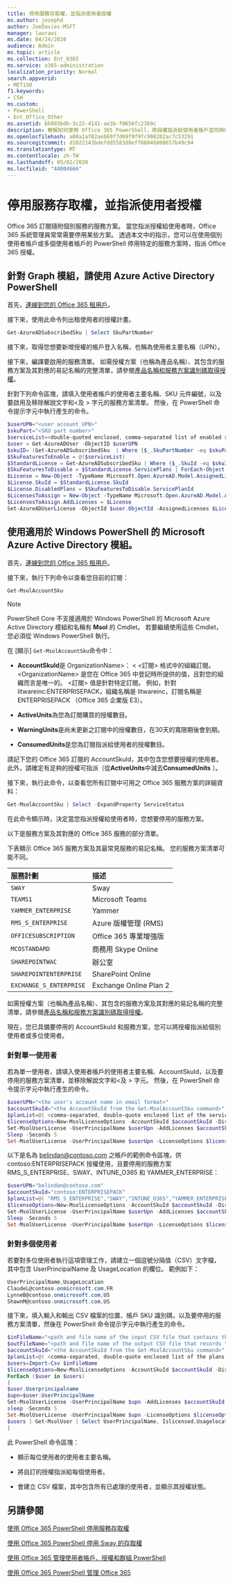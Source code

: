 ```yaml
---
title: 停用服務存取權，並指派使用者授權
ms.author: josephd
author: JoeDavies-MSFT
manager: laurawi
ms.date: 04/24/2020
audience: Admin
ms.topic: article
ms.collection: Ent_O365
ms.service: o365-administration
localization_priority: Normal
search.appverid:
- MET150
f1.keywords:
- CSH
ms.custom:
- PowerShell
- Ent_Office_Other
ms.assetid: bb003bdb-3c22-4141-ae3b-f0656fc23b9c
description: 瞭解如何使用 Office 365 PowerShell，將授權指派給使用者帳戶並同時停用特定服務方案。
ms.openlocfilehash: a00a1af02aeb69f7d69f9f9fc998202ac7c53291
ms.sourcegitcommit: d1022143bdefdd5583d8eff08046808657b49c94
ms.translationtype: MT
ms.contentlocale: zh-TW
ms.lasthandoff: 05/02/2020
ms.locfileid: "44004666"
---
```

# <a name="disable-access-to-services-while-assigning-user-licenses"></a>停用服務存取權，並指派使用者授權

Office 365 訂閱隨附個別服務的服務方案。 當您指派授權給使用者時，Office 365 系統管理員常常需要停用某些方案。 透過本文中的指示，您可以在使用個別使用者帳戶或多個使用者帳戶的 PowerShell 停用特定的服務方案時，指派 Office 365 授權。

## <a name="use-the-azure-active-directory-powershell-for-graph-module"></a>針對 Graph 模組，請使用 Azure Active Directory PowerShell

首先，[連線到您的 Office 365 租用戶](connect-to-office-365-powershell.md#connect-with-the-azure-active-directory-powershell-for-graph-module)。
  

接下來，使用此命令列出租使用者的授權計畫。

```powershell
Get-AzureADSubscribedSku | Select SkuPartNumber
```

接下來，取得您想要新增授權的帳戶登入名稱，也稱為使用者主要名稱（UPN）。

接下來，編譯要啟用的服務清單。 如需授權方案（也稱為產品名稱）、其包含的服務方案及其對應的易記名稱的完整清單，請參閱[產品名稱和服務方案識別碼取得授權](https://docs.microsoft.com/azure/active-directory/users-groups-roles/licensing-service-plan-reference)。

針對下列命令區塊，請填入使用者帳戶的使用者主要名稱、SKU 元件編號，以及要啟用及移除解說文字和\<及 > 字元的服務方案清單。 然後，在 PowerShell 命令提示字元中執行產生的命令。
  
```powershell
$userUPN="<user account UPN>"
$skuPart="<SKU part number>"
$serviceList=<double-quoted enclosed, comma-separated list of enabled services>
$user = Get-AzureADUser -ObjectID $userUPN
$skuID= (Get-AzureADSubscribedSku  | Where {$_.SkuPartNumber -eq $skuPart}).SkuID
$SkuFeaturesToEnable = @($serviceList)
$StandardLicense = Get-AzureADSubscribedSku | Where {$_.SkuId -eq $skuID}
$SkuFeaturesToDisable = $StandardLicense.ServicePlans | ForEach-Object { $_ | Where {$_.ServicePlanName -notin $SkuFeaturesToEnable }}
$License = New-Object -TypeName Microsoft.Open.AzureAD.Model.AssignedLicense
$License.SkuId = $StandardLicense.SkuId
$License.DisabledPlans = $SkuFeaturesToDisable.ServicePlanId
$LicensesToAssign = New-Object -TypeName Microsoft.Open.AzureAD.Model.AssignedLicenses
$LicensesToAssign.AddLicenses = $License
Set-AzureADUserLicense -ObjectId $user.ObjectId -AssignedLicenses $LicensesToAssign
```

## <a name="use-the-microsoft-azure-active-directory-module-for-windows-powershell"></a>使用適用於 Windows PowerShell 的 Microsoft Azure Active Directory 模組。

首先，[連線到您的 Office 365 租用戶](connect-to-office-365-powershell.md#connect-with-the-microsoft-azure-active-directory-module-for-windows-powershell)。

接下來，執行下列命令以查看您目前的訂閱：
  
```powershell
Get-MsolAccountSku
```

>[!Note]
>PowerShell Core 不支援適用於 Windows PowerShell 的 Microsoft Azure Active Directory 模組和名稱有 **Msol** 的 Cmdlet。 若要繼續使用這些 Cmdlet，您必須從 Windows PowerShell 執行。
>

在 [顯示] `Get-MsolAccountSku`命令中：
  
- **AccountSkuId**是 OrganizationName>： \< \<訂閱> 格式中的組織訂閱。 \<OrganizationName> 是您在 Office 365 中登記時所提供的值，且對您的組織而言是唯一的。 \<訂閱> 值是針對特定訂閱。 例如，針對 litwareinc:ENTERPRISEPACK，組織名稱是 litwareinc，訂閱名稱是 ENTERPRISEPACK （Office 365 企業版 E3）。
    
- **ActiveUnits**為您為訂閱購買的授權數目。
    
- **WarningUnits**是尚未更新之訂閱中的授權數目，在30天的寬限期後會到期。
    
- **ConsumedUnits**是您為訂閱指派給使用者的授權數目。
    
請記下您的 Office 365 訂閱的 AccountSkuId，其中包含您想要授權的使用者。 此外，請確定有足夠的授權可指派（從**ActiveUnits**中減去**ConsumedUnits** ）。
  
接下來，執行此命令，以查看您所有訂閱中可用之 Office 365 服務方案的詳細資料：
  
```powershell
Get-MsolAccountSku | Select -ExpandProperty ServiceStatus
```

在此命令顯示時，決定當您指派授權給使用者時，您想要停用的服務方案。
  
以下是服務方案及其對應的 Office 365 服務的部分清單。

下表顯示 Office 365 服務方案及其最常見服務的易記名稱。 您的服務方案清單可能不同。 
  
|**服務計劃**|**描述**|
|:-----|:-----|
| `SWAY` <br/> |Sway  <br/> |
| `TEAMS1` <br/> |Microsoft Teams  <br/> |
| `YAMMER_ENTERPRISE` <br/> |Yammer  <br/> |
| `RMS_S_ENTERPRISE` <br/> |Azure 版權管理 (RMS)  <br/> |
| `OFFICESUBSCRIPTION` <br/> |Office 365 專業增強版  <br/> |
| `MCOSTANDARD` <br/> |商務用 Skype Online  <br/> |
| `SHAREPOINTWAC` <br/> |辦公室   <br/> |
| `SHAREPOINTENTERPRISE` <br/> |SharePoint Online  <br/> |
| `EXCHANGE_S_ENTERPRISE` <br/> |Exchange Online Plan 2  <br/> |
   
如需授權方案（也稱為產品名稱）、其包含的服務方案及其對應的易記名稱的完整清單，請參閱[產品名稱和服務方案識別碼取得授權](https://docs.microsoft.com/azure/active-directory/users-groups-roles/licensing-service-plan-reference)。
   
現在，您已具備要停用的 AccountSkuId 和服務方案，您可以將授權指派給個別使用者或多位使用者。
  
### <a name="for-a-single-user"></a>針對單一使用者

若為單一使用者，請填入使用者帳戶的使用者主要名稱、AccountSkuId，以及要停用的服務方案清單，並移除解說文字和\<及 > 字元。 然後，在 PowerShell 命令提示字元中執行產生的命令。
  
```powershell
$userUPN="<the user's account name in email format>"
$accountSkuId="<the AccountSkuId from the Get-MsolAccountSku command>"
$planList=@( <comma-separated, double-quote enclosed list of the service plans to disable> )
$licenseOptions=New-MsolLicenseOptions -AccountSkuId $accountSkuId -DisabledPlans $planList
Set-MsolUserLicense -UserPrincipalName $userUpn -AddLicenses $accountSkuId -ErrorAction SilentlyContinue
Sleep -Seconds 5
Set-MsolUserLicense -UserPrincipalName $userUpn -LicenseOptions $licenseOptions -ErrorAction SilentlyContinue
```

以下是名為 belindan@contoso.com 之帳戶的範例命令區塊，供 contoso:ENTERPRISEPACK 授權使用，且要停用的服務方案 RMS_S_ENTERPRISE、SWAY、INTUNE_O365 和 YAMMER_ENTERPRISE：
  
```powershell
$userUPN="belindan@contoso.com"
$accountSkuId="contoso:ENTERPRISEPACK"
$planList=@( "RMS_S_ENTERPRISE","SWAY","INTUNE_O365","YAMMER_ENTERPRISE" )
$licenseOptions=New-MsolLicenseOptions -AccountSkuId $accountSkuId -DisabledPlans $planList
Set-MsolUserLicense -UserPrincipalName $userUpn -AddLicenses $accountSkuId -ErrorAction SilentlyContinue
Sleep -Seconds 5
Set-MsolUserLicense -UserPrincipalName $userUpn -LicenseOptions $licenseOptions -ErrorAction SilentlyContinue
```

### <a name="for-multiple-users"></a>針對多個使用者

若要對多位使用者執行這項管理工作，請建立一個逗號分隔值（CSV）文字檔，其中包含 UserPrincipalName 及 UsageLocation 的欄位。 範例如下：
  
```powershell
UserPrincipalName,UsageLocation
ClaudeL@contoso.onmicrosoft.com,FR
LynneB@contoso.onmicrosoft.com,US
ShawnM@contoso.onmicrosoft.com,US
```

接下來，填入輸入和輸出 CSV 檔案的位置、帳戶 SKU 識別碼，以及要停用的服務方案清單，然後在 PowerShell 命令提示字元中執行產生的命令。
  
```powershell
$inFileName="<path and file name of the input CSV file that contains the users, example: C:\admin\Users2License.CSV>"
$outFileName="<path and file name of the output CSV file that records the results, example: C:\admin\Users2License-Done.CSV>"
$accountSkuId="<the AccountSkuId from the Get-MsolAccountSku command>"
$planList=@( <comma-separated, double-quote enclosed list of the plans to disable> )
$users=Import-Csv $inFileName
$licenseOptions=New-MsolLicenseOptions -AccountSkuId $accountSkuId -DisabledPlans $planList
ForEach ($user in $users)
{
$user.Userprincipalname
$upn=$user.UserPrincipalName
Set-MsolUserLicense -UserPrincipalName $upn -AddLicenses $accountSkuId -ErrorAction SilentlyContinue
sleep -Seconds 5
Set-MsolUserLicense -UserPrincipalName $upn -LicenseOptions $licenseOptions -ErrorAction SilentlyContinue
$users | Get-MsolUser | Select UserPrincipalName, Islicensed,Usagelocation | Export-Csv $outFileName
}
```

此 PowerShell 命令區塊：
  
- 顯示每位使用者的使用者主要名稱。
    
- 將自訂的授權指派給每個使用者。
    
- 會建立 CSV 檔案，其中包含所有已處理的使用者，並顯示其授權狀態。
    
## <a name="see-also"></a>另請參閱

[使用 Office 365 PowerShell 停用服務存取權](disable-access-to-services-with-office-365-powershell.md)
  
[使用 Office 365 PowerShell 停用 Sway 的存取權](disable-access-to-sway-with-office-365-powershell.md)
  
[使用 Office 365 管理使用者帳戶、授權和群組 PowerShell](manage-user-accounts-and-licenses-with-office-365-powershell.md)
  
[使用 Office 365 PowerShell 管理 Office 365](manage-office-365-with-office-365-powershell.md)
